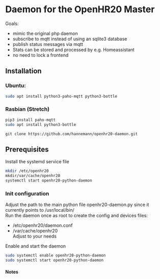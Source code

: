 # Daemon for the OpenHR20 Master

Goals:
* mimic the original php daemon
* subscribe to mqtt instead of using an sqlite3 database
* publish status messages via mqtt
* Stats can be stored and processed by e.g. Homeassistant
* no need to lock a frontend

## Installation
### Ubuntu:
```bash
sudo apt install python3-paho-mqtt python3-bottle
```
### Rasbian (Stretch)
```bash
pip3 install paho-mqtt
sudo apt install python3-bottle
```
```
git clone https://github.com/hannemann/openhr20-daemon.git
```
## Prerequisites

Install the systemd service file
```bash
mkdir /etc/openhr20
mkdir/var/cache/openhr20
systemctl start openhr20-python-daemon
```
### Init configuration
Adjust the path to the main python file openhr20-daemon.py since it currently points to /usr/local/bin/  
Run the daemon once as root to create the config and devices files:
* /etc/openhr20/daemon.conf
* /var/cache/openhr20  
Adjust to your needs

Enable and start the daemon
```bash
sudo systemctl enable openhr20-python-daemon
sudo systemctl start openhr20-python-daemon
```

#### Notes
